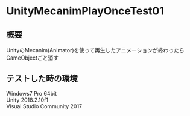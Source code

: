 # UnityMecanimPlayOnceTest01

## 概要  
UnityのMecanim(Animator)を使って再生したアニメーションが終わったらGameObjectごと消す
<br /> 
## テストした時の環境  
Windows7 Pro 64bit  
Unity 2018.2.10f1  
Visual Studio Community 2017  




